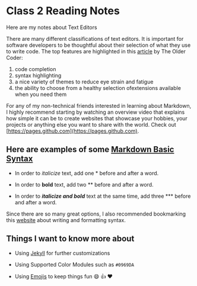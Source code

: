 # Class 2 Reading Notes

Here are my notes about Text Editors

There are many different classifications of text editors. It is important for software developers to be thoughtful about their selection of what they use to write code. The top features are highlighted in this [article](https://codefellows.github.io/code-102-guide/curriculum/class-02/Choosing-A-Text-Editor--The-Older-Coder.pdf) by The Older Coder:

1. code completion
2. syntax highlighting
3. a nice variety of themes to reduce eye strain and fatigue
4. the ability to choose from a healthy selection ofextensions available when you need them


For any of my non-technical friends interested in learning about Markdown, I highly recommend starting by watching an overview video that explains how simple it can be to create websites that showcase your hobbies, your projects or anything else you want to share with the world.  Check out [https://pages.github.com](https://pages.github.com).

## Here are examples of some [Markdown Basic Syntax](https://www.markdownguide.org/basic-syntax)

- In order to *italicize* text, add one * before and after a word.

- In order to **bold** text, add two ** before and after a word.

- In order to ***italicize and bold*** text at the same time, add three *** before and after a word.

Since there are so many great options, I also recommended bookmarking this [website](https://docs.github.com/en/get-started/writing-on-github/getting-started-with-writing-and-formatting-on-github/basic-writing-and-formatting-syntax) about writing and formatting syntax. 

## Things I want to know more about

- Using [Jekyll](https://docs.github.com/en/pages/setting-up-a-github-pages-site-with-jekyll) for further customizations

- Using Supported Color Modules such as `#0969DA` 

- Using [Emojis](https://github.com/ikatyang/emoji-cheat-sheet#emoji-cheat-sheet) to keep things fun :smile: :+1: :heart:

